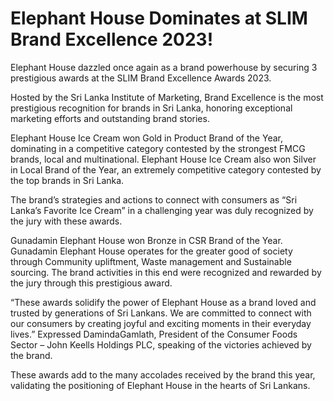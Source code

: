 # Elephant House Dominates at SLIM Brand Excellence 2023!

Elephant House dazzled once again as a brand powerhouse by securing 3 prestigious awards at the SLIM Brand Excellence Awards 2023.

Hosted by the Sri Lanka Institute of Marketing, Brand Excellence is the most prestigious recognition for brands in Sri Lanka, honoring exceptional marketing efforts and outstanding brand stories.

Elephant House Ice Cream won Gold in Product Brand of the Year, dominating in a competitive category contested by the strongest FMCG brands, local and multinational. Elephant House Ice Cream also won Silver in Local Brand of the Year, an extremely competitive category contested by the top brands in Sri Lanka.

The brand’s strategies and actions to connect with consumers as “Sri Lanka’s Favorite Ice Cream” in a challenging year was duly recognized by the jury with these awards.

Gunadamin Elephant House won Bronze in CSR Brand of the Year. Gunadamin Elephant House operates for the greater good of society through Community upliftment, Waste management and Sustainable sourcing. The brand activities in this end were recognized and rewarded by the jury through this prestigious award.

“These awards solidify the power of Elephant House as a brand loved and trusted by generations of Sri Lankans. We are committed to connect with our consumers by creating joyful and exciting moments in their everyday lives.” Expressed DamindaGamlath, President of the Consumer Foods Sector – John Keells Holdings PLC, speaking of the victories achieved by the brand.

These awards add to the many accolades received by the brand this year, validating the positioning of Elephant House in the hearts of Sri Lankans.
